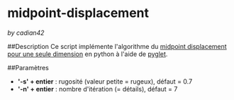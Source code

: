 # midpoint-displacement
*by cadian42*

##Description
Ce script implémente l'algorithme du [midpoint displacement pour une seule dimension](http://www.gameprogrammer.com/fractal.html) en python à l'aide de [pyglet](https://bitbucket.org/pyglet/pyglet/wiki/Home).

##Paramètres
- **'-s' + entier** : rugosité (valeur petite = rugeux), défaut = 0.7
- **'-n' + entier** : nombre d'itération (= détails), défaut = 7



